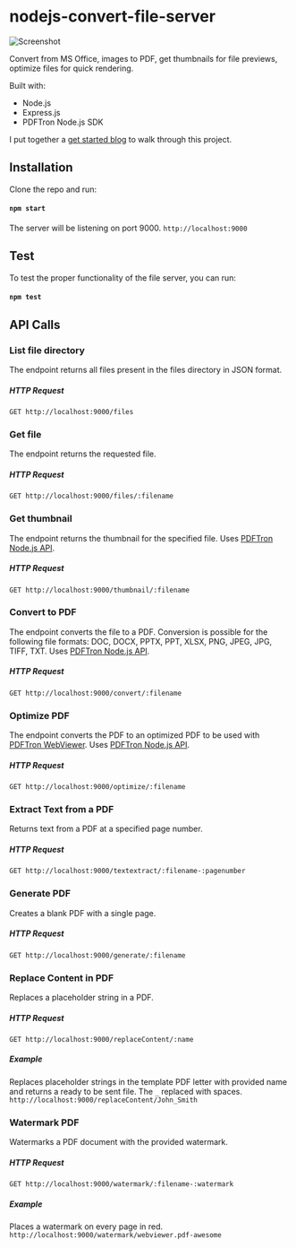 # nodejs-convert-file-server
![Screenshot](https://github.com/andreysaf/nodejs-convert-file-server/blob/master/files/screen.png?raw=true "Screenshot")

Convert from MS Office, images to PDF, get thumbnails for file previews, optimize files for quick rendering.

Built with:
- Node.js
- Express.js
- PDFTron Node.js SDK

I put together a [get started blog](https://www.pdftron.com/blog/nodejs/generate-pdf-convert-docx-to-pdf-with-nodejs/) to walk through this project.

## Installation

Clone the repo and run:

#### `npm start`

The server will be listening on port 9000. `http://localhost:9000`

## Test

To test the proper functionality of the file server, you can run:

#### `npm test`

## API Calls

### List file directory

The endpoint returns all files present in the files directory in JSON format.

##### HTTP Request
`GET http://localhost:9000/files`

### Get file

The endpoint returns the requested file.

##### HTTP Request
`GET http://localhost:9000/files/:filename`

### Get thumbnail

The endpoint returns the thumbnail for the specified file. Uses [PDFTron Node.js API](https://www.pdftron.com/documentation/samples/node/js/PDFDrawTest?platforms=nodejs).

##### HTTP Request
`GET http://localhost:9000/thumbnail/:filename`

### Convert to PDF

The endpoint converts the file to a PDF. Conversion is possible for the following file formats: DOC, DOCX, PPTX, PPT, XLSX, PNG, JPEG, JPG, TIFF, TXT. Uses [PDFTron Node.js API](https://www.pdftron.com/documentation/samples/node/js/ConvertTest?platforms=nodejs).

##### HTTP Request
`GET http://localhost:9000/convert/:filename`

### Optimize PDF

The endpoint converts the PDF to an optimized PDF to be used with [PDFTron WebViewer](https://www.pdftron.com/webviewer/demo/). Uses [PDFTron Node.js API](https://www.pdftron.com/api/pdfnet-node/PDFNet.PDFDoc.html#saveViewerOptimized__anchor).

##### HTTP Request
`GET http://localhost:9000/optimize/:filename`

### Extract Text from a PDF

Returns text from a PDF at a specified page number.

##### HTTP Request
`GET http://localhost:9000/textextract/:filename-:pagenumber`

### Generate PDF

Creates a blank PDF with a single page.

##### HTTP Request
`GET http://localhost:9000/generate/:filename`

### Replace Content in PDF

Replaces a placeholder string in a PDF.

##### HTTP Request
`GET http://localhost:9000/replaceContent/:name`

##### Example
Replaces placeholder strings in the template PDF letter with provided name and returns a ready to be sent file. The `_` replaced with spaces.
`http://localhost:9000/replaceContent/John_Smith`

### Watermark PDF

Watermarks a PDF document with the provided watermark.

##### HTTP Request
`GET http://localhost:9000/watermark/:filename-:watermark`

##### Example
Places a watermark on every page in red. 
`http://localhost:9000/watermark/webviewer.pdf-awesome`





